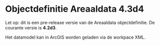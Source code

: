﻿# Objectdefinitie Areaaldata 4.3d4

Let op: dit is een pre-release versie van de Areaaldata objectdefinitie. De courante versie is __4.2d3__.

Het datamodel kan in ArcGIS worden geladen via de workpace XML.